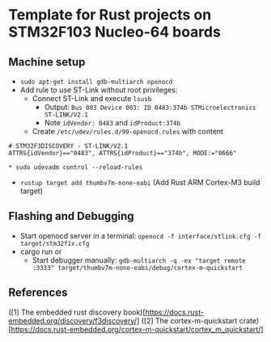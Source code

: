 # Template for Rust projects on STM32F103 Nucleo-64 boards

## Machine setup

* `sudo apt-get install gdb-multiarch openocd`
* Add rule to use ST-Link without root privileges:
    * Connect ST-Link and execute `lsusb`
        * Output: `Bus 003 Device 003: ID 0483:374b STMicroelectronics ST-LINK/V2.1`
        * Note `idVendor: 0483` and `idProduct:374b`
    * Create `/etc/udev/rules.d/99-openocd.rules` with content
```
# STM32F3DISCOVERY - ST-LINK/V2.1
ATTRS{idVendor}=="0483", ATTRS{idProduct}=="374b", MODE:="0666"
```    
    * sudo udevadm control --reload-rules

* `rustup target add thumbv7m-none-eabi` (Add Rust ARM Cortex-M3 build target)


## Flashing and Debugging

* Start openocd server in a terminal: `openocd -f interface/stlink.cfg -f target/stm32f1x.cfg`
* cargo run
or
    * Start debugger manually: `gdb-multiarch -q -ex "target remote :3333" target/thumbv7m-none-eabi/debug/cortex-m-quickstart`

## References

([1] The embedded rust discovery book)[https://docs.rust-embedded.org/discovery/f3discovery/]
([2] The cortex-m-quickstart crate)[https://docs.rust-embedded.org/cortex-m-quickstart/cortex_m_quickstart/]